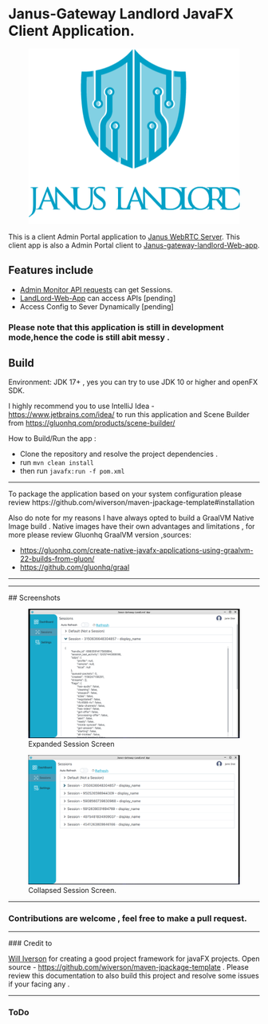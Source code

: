 # Janus-Gateway Landlord JavaFX Client Application.

<figure>
<img src="wall.png" alt="App Icon."/>

</figure>

This is a client Admin Portal application to [Janus WebRTC Server](https://github.com/meetecho/janus-gateway). 
This client app is also a Admin Portal client to  [Janus-gateway-landlord-Web-app](https://github.com/kinsleykajiva/Janus-gateway-landlord-Web-app). 


## Features include
- [Admin Monitor API requests](https://janus.conf.meetecho.com/docs/admin.html) can get Sessions.
- [LandLord-Web-App](https://github.com/kinsleykajiva/Janus-gateway-landlord-Web-app ) can access APIs [pending] 
- Access Config to Sever Dynamically [pending] 

### Please note that this application is still in development mode,hence the code is still abit messy .

## Build
Environment: JDK  17+ , yes you  can try to use JDK 10 or higher and openFX SDK.

I highly recommend you to use IntelliJ Idea  - https://www.jetbrains.com/idea/   to run this application and Scene Builder from https://gluonhq.com/products/scene-builder/


How to Build/Run the app :
- Clone the repository and resolve the project dependencies .
- run ``mvn clean install ``
- then run ``javafx:run -f pom.xml ``

<hr>
To package the application based on your system configuration please review https://github.com/wiverson/maven-jpackage-template#installation

Also do note for my reasons I have always opted to build a GraalVM Native Image build . Native images have their own advantages and limitations , 
for more please review Gluonhq GraalVM version ,sources: 
- https://gluonhq.com/create-native-javafx-applications-using-graalvm-22-builds-from-gluon/  
- https://github.com/gluonhq/graal

<hr>


<hr>
## Screenshots

<figure>
<img src="screenshots/sessions-screen.png" alt="Expanded Session Screen" />
<figure-caption>Expanded Session Screen</figure-caption>
</figure>


<figure>
<img src="screenshots/sessions-screenshot-2.png" alt="Collapsed Session Screen."/>
<figure-caption>Collapsed Session Screen.</figure-caption>
</figure>

<hr>

### Contributions are welcome , feel free to make a pull request.
<hr>
### Credit to <br>

 [Will Iverson](https://github.com/wiverson)  for creating a good project framework for javaFX projects.  Open source - https://github.com/wiverson/maven-jpackage-template  . Please 
review this documentation to also build  this project and resolve some issues if your facing any .

<hr>

### ToDo <br>



